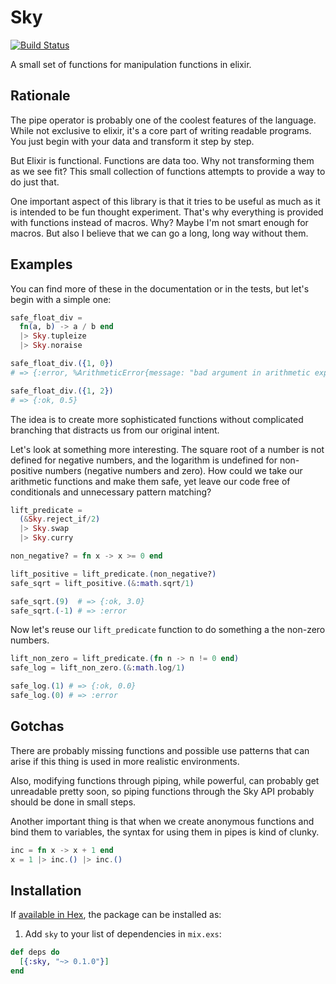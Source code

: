 # Sky

[![Build Status](https://travis-ci.org/aleandros/sky.svg?branch=master)](https://travis-ci.org/aleandros/sky)

A small set of functions for manipulation functions in elixir.

## Rationale

The pipe operator is probably one of the coolest features of the language. While
not exclusive to elixir, it's a core part of writing readable programs. You just
begin with your data and transform it step by step.

But Elixir is functional. Functions are data too. Why not transforming them as we see fit?
This small collection of functions attempts to provide a way to do just that.

One important aspect of this library is that it tries to be useful as much as it
is intended to be fun thought experiment. That's why everything is provided with
functions instead of macros. Why? Maybe I'm not smart enough for macros. But also
I believe that we can go a long, long way without them.

## Examples

You can find more of these in the documentation or in the tests, but let's
begin with a simple one:

```elixir
safe_float_div = 
  fn(a, b) -> a / b end
  |> Sky.tupleize
  |> Sky.noraise

safe_float_div.({1, 0})
# => {:error, %ArithmeticError{message: "bad argument in arithmetic expression"}}

safe_float_div.({1, 2})
# => {:ok, 0.5}
```

The idea is to create more sophisticated functions without complicated branching
that distracts us from our original intent.

Let's look at something more interesting. The square root of a number is not defined
for negative numbers, and the logarithm is undefined for non-positive numbers
(negative numbers and zero). How could we take our arithmetic functions and make
them safe, yet leave our code free of conditionals and unnecessary pattern matching?

```elixir
lift_predicate =
  (&Sky.reject_if/2)
  |> Sky.swap
  |> Sky.curry

non_negative? = fn x -> x >= 0 end

lift_positive = lift_predicate.(non_negative?)
safe_sqrt = lift_positive.(&:math.sqrt/1)

safe_sqrt.(9)  # => {:ok, 3.0}
safe_sqrt.(-1) # => :error
```
Now let's reuse our `lift_predicate` function to do something a the non-zero numbers.

```elixir
lift_non_zero = lift_predicate.(fn n -> n != 0 end)
safe_log = lift_non_zero.(&:math.log/1)

safe_log.(1) # => {:ok, 0.0}
safe_log.(0) # => :error
```

## Gotchas

There are probably missing functions and possible use patterns that can arise
if this thing is used in more realistic environments.

Also, modifying functions through piping, while powerful, can probably get unreadable
pretty soon, so piping functions through the Sky API probably should be done in small
steps.

Another important thing is that when we create anonymous functions and bind them
to variables, the syntax for using them in pipes is kind of clunky.

```elixir
inc = fn x -> x + 1 end
x = 1 |> inc.() |> inc.()
```

## Installation

If [available in Hex](https://hex.pm/docs/publish), the package can be installed as:

  1. Add `sky` to your list of dependencies in `mix.exs`:

```elixir
def deps do
  [{:sky, "~> 0.1.0"}]
end
```

